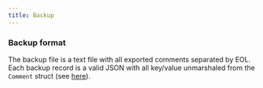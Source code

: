 ```yaml
---
title: Backup
---
```


### Backup format

The backup file is a text file with all exported comments separated by EOL. Each backup record is a valid JSON with all key/value unmarshaled from the `Comment` struct (see [here](https://remark42.com/docs/contributing/api/#commenting)).
